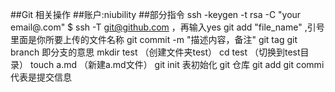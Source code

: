 ##Git 相关操作
##账户:niubility
##部分指令
    ssh -keygen -t rsa  -C  "your email@.com"
    $ ssh -T git@github.com   ，再输入yes
    git  add "file_name"    ,引号里面是你所要上传的文件名称
    git  commit -m "描述内容，备注"
    git tag
    git branch  即分支的意思
    mkdir test （创建文件夹test）
    cd test （切换到test目录）
    touch a.md （新建a.md文件）
    git init 表初始化 git 仓库
    git add
    git commi 代表是提交信息
